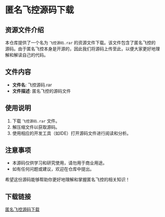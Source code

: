 # 匿名飞控源码下载

## 资源文件介绍

本仓库提供了一个名为 `飞控源码.rar` 的资源文件下载。该文件包含了匿名飞控的源码。由于匿名飞控本身是开源的，因此我们将源码上传至此，以便大家更好地理解和解读自己的代码。

## 文件内容

- **文件名**: 飞控源码.rar
- **文件描述**: 匿名飞控的源码文件

## 使用说明

1. 下载 `飞控源码.rar` 文件。
2. 解压缩文件以获取源码。
3. 使用相应的开发工具（如IDE）打开源码文件进行阅读和分析。

## 注意事项

- 本源码仅供学习和研究使用，请勿用于商业用途。
- 如有任何问题或建议，欢迎在仓库中提出。

希望这份源码能够帮助你更好地理解和掌握匿名飞控的相关知识！

## 下载链接

[匿名飞控源码下载](https://pan.quark.cn/s/5f8b618d96b0)